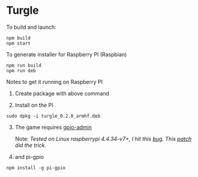 # Turgle

To build and launch:
```
npm build
npm start
```

To generate installer for Raspberry PI (Raspbian)

```
npm run build
npm run deb
```

Notes to get it running on Raspberry PI

1) Create package with above command

2) Install on the PI
```
sudo dpkg -i turgle_0.2.0_armhf.deb
```
3) The game requires [gpio-admin](https://github.com/quick2wire/quick2wire-gpio-admin)

   Note:
   *Tested on Linux raspberrypi 4.4.34-v7+, I hit this [bug](https://github.com/raspberrypi/linux/issues/791). 
   This [patch](https://github.com/quick2wire/quick2wire-gpio-admin/pull/7) did the trick.*

4) and pi-gpio
```
npm install -g pi-gpio
```
